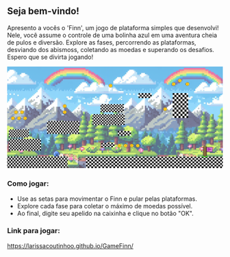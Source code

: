 ## Seja bem-vindo!

Apresento a vocês o 'Finn', um jogo de plataforma simples que desenvolvi! Nele, você assume o controle de uma bolinha azul em uma aventura cheia de pulos e diversão. Explore as fases, percorrendo as plataformas, desviando dos abismoss, coletando as moedas e superando os desafios. Espero que se divirta jogando!

![print](https://github.com/LarissaCoutinhoo/GameFinn/blob/main/print.png)

### Como jogar:

- Use as setas para movimentar o Finn e pular pelas plataformas.
- Explore cada fase para coletar o máximo de moedas possível.
- Ao final, digite seu apelido na caixinha e clique no botão "OK".


### Link para jogar: 
https://larissacoutinhoo.github.io/GameFinn/


